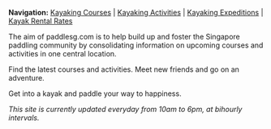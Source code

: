**Navigation:** [Kayaking Courses](index) &#124; [Kayaking Activities](activity) &#124; [Kayaking Expeditions](expedition) &#124; [Kayak Rental Rates](rental)

The aim of paddlesg.com is to help build up and foster the Singapore paddling community by consolidating information on upcoming courses and activities in one central location. 

Find the latest courses and activities. Meet new friends and go on an adventure. 

Get into a kayak and paddle your way to happiness. 

_This site is currently updated everyday from 10am to 6pm, at bihourly intervals._